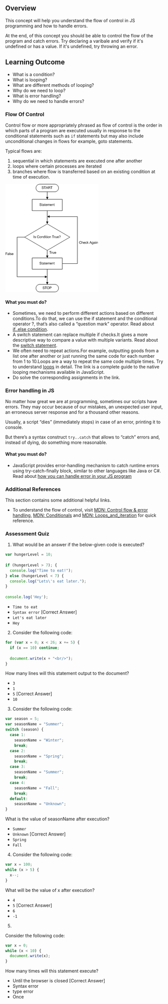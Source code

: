 ## Overview

This concept will help you understand the flow of control in JS programming and how to handle errors.

At the end, of this concept you should be able to control the flow of the program and catch errors. Try declaring a varibale and verify if it's undefined or has a value. If it's undefined, try throwing an error.

## Learning Outcome

- What is a condition?
- What is looping?
- What are different methods of looping?
- Why do we need to loop?
- What is error handling?
- Why do we need to handle errors?

### Flow Of Control

Control flow or more appropriately phrased as flow of control is the order in which parts of a program are executed usually in response to the conditional statements such as `if` statements but may also include unconditional changes in flows for example, goto statements.

Typical flows are:

1. sequential in which statements are executed one after another
2. loops where certain processes are iterated
3. branches where flow is transferred based on an existing condition at time of execution.

![Control Flow](images/control_flow.gif)

#### What you must do?

- Sometimes, we need to perform different actions based on different conditions.To do that, we can use the if statement and the conditional operator ?, that’s also called a “question mark” operator. Read about [if..else condition](https://javascript.info/ifelse).
- A switch statement can replace multiple if checks.It gives a more descriptive way to compare a value with multiple variants. Read about the [switch statement](https://javascript.info/switch).
- We often need to repeat actions.For example, outputting goods from a list one after another or just running the same code for each number from 1 to 10.Loops are a way to repeat the same code multiple times. Try to understand [loops](https://javascript.info/while-for) in detail. The link is a complete guide to the native looping mechanisms available in JavaScript.
- Do solve the corresponding assignments in the link.

### Error handling in JS

No matter how great we are at programming, sometimes our scripts have errors. They may occur because of our mistakes, an unexpected user input, an erroneous server response and for a thousand other reasons.

Usually, a script “dies” (immediately stops) in case of an error, printing it to console.

But there’s a syntax construct `try..catch` that allows to “catch” errors and, instead of dying, do something more reasonable.

#### What you must do?

- JavaScript provides error-handling mechanism to catch runtime errors using try-catch-finally block, similar to other languages like Java or C#. Read about [how you can handle error in your JS program](https://www.tutorialsteacher.com/javascript/javascript-error-handling)

### Additional References

This section contains some additional helpful links.

- To understand the flow of control, visit [MDN: Control flow & error handling](https://developer.mozilla.org/en-US/docs/Web/JavaScript/Guide/Control_flow_and_error_handling), [MDN: Conditionals](https://developer.mozilla.org/en-US/docs/Learn/JavaScript/Building_blocks/conditionals) and [MDN: Loops_and_iteration](https://developer.mozilla.org/en-US/docs/Web/JavaScript/Guide/Loops_and_iteration) for quick reference.

### Assessment Quiz

1. What would be an answer if the below-given code is executed?

```js
var hungerLevel = 10;

if (hungerLevel > 7); {
  console.log("Time to eat!");
} else (hungerLevel < 7) {
  console.log("Lets\'s eat later.");
}

console.log('Hey');
```

- `Time to eat`
- `Syntax error` [Correct Answer]
- `Let's eat later`
- `Hey`

2. Consider the following code:

```js
for (var x = 0; x < 26; x += 5) {
  if (x == 10) continue;

  document.write(x + "<br/>");
}
```

How many lines will this statement output to the document?

- `3`
- `1`
- `5` [Correct Answer]
- `10`

3. Consider the following code:

```js
var season = 5;
var seasonName = "Summer";
switch (season) {
  case 1:
    seasonName = "Winter";
    break;
  case 2:
    seasonName = "Spring";
    break;
  case 3:
    seasonName = "Summer";
    break;
  case 4:
    seasonName = "Fall";
    break;
  default:
    seasonName = "Unknown";
}
```

What is the value of seasonName after execution?

- `Summer`
- `Unknown` [Correct Answer]
- `Spring`
- `Fall`

4. Consider the following code:

```js
var x = 100;
while (x > 5) {
  x--;
}
```

What will be the value of x after execution?

- `4`
- `5` [Correct Answer]
- `6`
- `-1`

5.

Consider the following code:

```js
var x = 0;
while (x < 10) {
  document.write(x);
}
```

How many times will this statement execute?

- Until the browser is closed [Correct Answer]
- Syntax error
- type error
- Once
